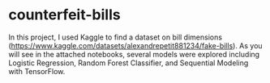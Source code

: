 # counterfeit-bills
In this project, I used Kaggle to find a dataset on bill dimensions (https://www.kaggle.com/datasets/alexandrepetit881234/fake-bills). As you will see in the attached notebooks, several models were explored including Logistic Regression, Random Forest Classifier, and Sequential Modeling with TensorFlow.
